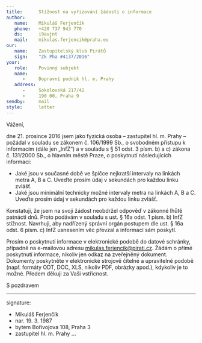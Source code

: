```yaml
---
title:      Stížnost na vyřizování žádosti o informace
author:
   name:    Mikuláš Ferjenčík
   phone:   +420 737 943 770
   ds:      i9avjnt
   mail:    mikulas.ferjencik@praha.eu
our:
   name:    Zastupitelský klub Pirátů
   sign:    "Zk Pha #4137/2016"
your:
   role:    Povinný subjekt
   name:    
      -     Dopravní podnik hl. m. Prahy
   address:
      -     Sokolovská 217/42
      -     190 00, Praha 9
sendby:     mail
style:      letter
---
```


Vážení,

dne 21. prosince 2016 jsem jako fyzická osoba – zastupitel hl. m. Prahy – požádal v souladu se zákonem č. 106/1999 Sb., o svobodném přístupu k informacím (dále jen „InfZ“) a v souladu s § 51 odst. 3 písm. b) a c) zákona č. 131/2000 Sb., o hlavním městě Praze, o poskytnutí následujících informací:

* Jaké jsou v současné době ve špičce nejkratší intervaly na linkách metra A, B a C. Uveďte prosím údaj v sekundách pro každou linku zvlášť.
* Jaké jsou minimální technicky možné intervaly metra na linkách A, B a C. Uveďte prosím údaj v sekundách pro každou linku zvlášť.

Konstatuji, že jsem na svoji žádost neobdržel odpověď v zákonné lhůtě patnácti dnů. Proto podávám v souladu s ust. § 16a odst. 1 písm. b) InfZ stížnost. Navrhuji, aby nadřízený správní orgán postupem dle ust. § 16a odst. 6 písm. c) InfZ usnesením věc převzal a informaci sám poskytl.

Prosím o poskytnutí informace v elektronické podobě do datové schránky, případně na e-mailovou adresu mikulas.ferjencik@pirati.cz. Žádám o přímé poskytnutí informace, nikoliv jen odkaz na zveřejněný dokument. Dokumenty poskytněte v elektronické strojově čitelné a upravitelné podobě (např. formáty ODT, DOC, XLS, nikoliv PDF, obrázky apod.), kdykoliv je to možné. Předem děkuji za Vaši vstřícnost.

S pozdravem

---
signature:
  - Mikuláš Ferjenčík
  - nar. 19. 3. 1987
  - bytem Bořivojova 108, Praha 3
  - zastupitel hl. m. Prahy
...
